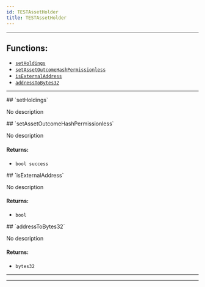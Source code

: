 ```yaml
---
id: TESTAssetHolder
title: TESTAssetHolder
---
```




***
## Functions:
- [`setHoldings`](#setHoldings)
- [`setAssetOutcomeHashPermissionless`](#setAssetOutcomeHashPermissionless)
- [`isExternalAddress`](#isExternalAddress)
- [`addressToBytes32`](#addressToBytes32)
***
<a id=setHoldings />
## `setHoldings`

No description



<a id=setAssetOutcomeHashPermissionless />
## `setAssetOutcomeHashPermissionless`

No description


#### Returns:
- `bool success`

<a id=isExternalAddress />
## `isExternalAddress`

No description


#### Returns:
- `bool`

<a id=addressToBytes32 />
## `addressToBytes32`

No description


#### Returns:
- `bytes32`


***
***

